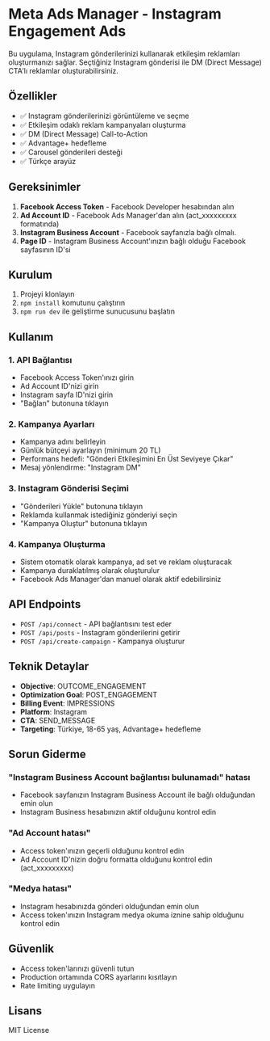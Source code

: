 # Meta Ads Manager - Instagram Engagement Ads

Bu uygulama, Instagram gönderilerinizi kullanarak etkileşim reklamları oluşturmanızı sağlar. Seçtiğiniz Instagram gönderisi ile DM (Direct Message) CTA'lı reklamlar oluşturabilirsiniz.

## Özellikler

- ✅ Instagram gönderilerinizi görüntüleme ve seçme
- ✅ Etkileşim odaklı reklam kampanyaları oluşturma
- ✅ DM (Direct Message) Call-to-Action
- ✅ Advantage+ hedefleme
- ✅ Carousel gönderileri desteği
- ✅ Türkçe arayüz

## Gereksinimler

1. **Facebook Access Token** - Facebook Developer hesabından alın
2. **Ad Account ID** - Facebook Ads Manager'dan alın (act_xxxxxxxxx formatında)
3. **Instagram Business Account** - Facebook sayfanızla bağlı olmalı.
4. **Page ID** - Instagram Business Account'ınızın bağlı olduğu Facebook sayfasının ID'si

## Kurulum

1. Projeyi klonlayın
2. `npm install` komutunu çalıştırın
3. `npm run dev` ile geliştirme sunucusunu başlatın

## Kullanım

### 1. API Bağlantısı
- Facebook Access Token'ınızı girin
- Ad Account ID'nizi girin
- Instagram sayfa ID'nizi girin
- "Bağlan" butonuna tıklayın

### 2. Kampanya Ayarları
- Kampanya adını belirleyin
- Günlük bütçeyi ayarlayın (minimum 20 TL)
- Performans hedefi: "Gönderi Etkileşimini En Üst Seviyeye Çıkar"
- Mesaj yönlendirme: "Instagram DM"

### 3. Instagram Gönderisi Seçimi
- "Gönderileri Yükle" butonuna tıklayın
- Reklamda kullanmak istediğiniz gönderiyi seçin
- "Kampanya Oluştur" butonuna tıklayın

### 4. Kampanya Oluşturma
- Sistem otomatik olarak kampanya, ad set ve reklam oluşturacak
- Kampanya duraklatılmış olarak oluşturulur
- Facebook Ads Manager'dan manuel olarak aktif edebilirsiniz

## API Endpoints

- `POST /api/connect` - API bağlantısını test eder
- `POST /api/posts` - Instagram gönderilerini getirir
- `POST /api/create-campaign` - Kampanya oluşturur

## Teknik Detaylar

- **Objective**: OUTCOME_ENGAGEMENT
- **Optimization Goal**: POST_ENGAGEMENT
- **Billing Event**: IMPRESSIONS
- **Platform**: Instagram
- **CTA**: SEND_MESSAGE
- **Targeting**: Türkiye, 18-65 yaş, Advantage+ hedefleme

## Sorun Giderme

### "Instagram Business Account bağlantısı bulunamadı" hatası
- Facebook sayfanızın Instagram Business Account ile bağlı olduğundan emin olun
- Instagram Business hesabınızın aktif olduğunu kontrol edin

### "Ad Account hatası" 
- Access token'ınızın geçerli olduğunu kontrol edin
- Ad Account ID'nizin doğru formatta olduğunu kontrol edin (act_xxxxxxxxx)

### "Medya hatası"
- Instagram hesabınızda gönderi olduğundan emin olun
- Access token'ınızın Instagram medya okuma iznine sahip olduğunu kontrol edin

## Güvenlik

- Access token'larınızı güvenli tutun
- Production ortamında CORS ayarlarını kısıtlayın
- Rate limiting uygulayın

## Lisans

MIT License 